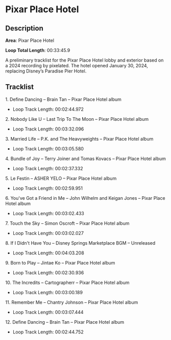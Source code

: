 # Pixar Place Hotel

## Description

**Area**: Pixar Place Hotel

**Loop Total Length**: 00:33:45.9

A preliminary tracklist for the Pixar Place Hotel lobby and exterior based on a 2024 recording by pixelated. The hotel opened January 30, 2024, replacing Disney’s Paradise Pier Hotel.

## Tracklist

1\. Define Dancing – Brain Tan – Pixar Place Hotel album

- Loop Track Length: 00:02:44.972

2\. Nobody Like U – Last Trip To The Moon – Pixar Place Hotel album

- Loop Track Length: 00:03:32.096

3\. Married Life – P.K. and The Heavyweights – Pixar Place Hotel album

- Loop Track Length: 00:03:05.580

4\. Bundle of Joy – Terry Joiner and Tomas Kovacs – Pixar Place Hotel album

- Loop Track Length: 00:02:37.332

5\. Le Festin – ASHER YELO – Pixar Place Hotel album

- Loop Track Length: 00:02:59.951

6\. You've Got a Friend in Me – John Wilhelm and Keigan Jones – Pixar Place Hotel album

- Loop Track Length: 00:03:02.433

7\. Touch the Sky – Simon Oscroft – Pixar Place Hotel album

- Loop Track Length: 00:03:02.027

8\. If I Didn't Have You – Disney Springs Marketplace BGM – Unreleased

- Loop Track Length: 00:04:03.208

9\. Born to Play – Jintae Ko – Pixar Place Hotel album

- Loop Track Length: 00:02:30.936

10\. The Incredits – Cartographerr – Pixar Place Hotel album

- Loop Track Length: 00:03:00.189

11\. Remember Me – Chantry Johnson – Pixar Place Hotel album

- Loop Track Length: 00:03:07.444

12\. Define Dancing – Brain Tan – Pixar Place Hotel album

- Loop Track Length: 00:02:44.752
